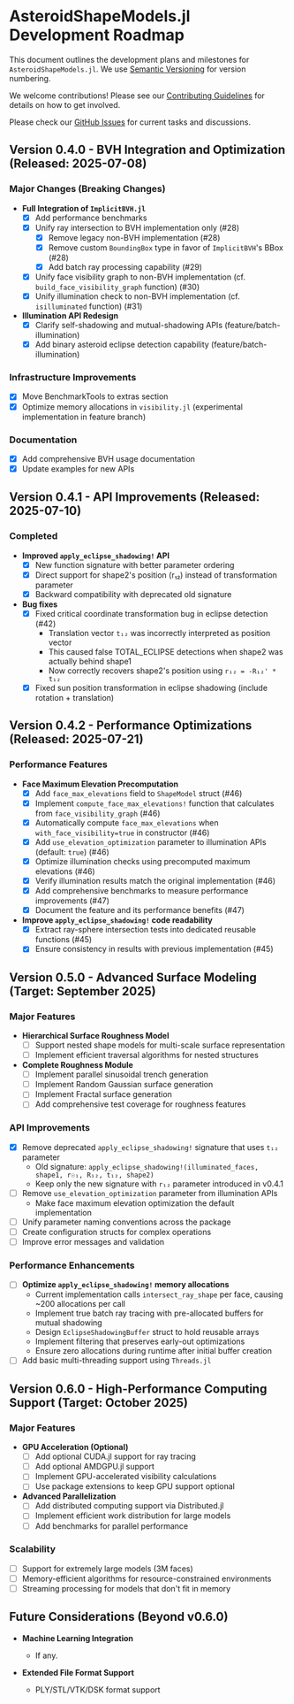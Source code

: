 # AsteroidShapeModels.jl Development Roadmap

This document outlines the development plans and milestones for `AsteroidShapeModels.jl`. We use [Semantic Versioning](https://semver.org/) for version numbering.

We welcome contributions! Please see our [Contributing Guidelines](CONTRIBUTING.md) for details on how to get involved.

Please check our [GitHub Issues](https://github.com/Astroshaper/AsteroidShapeModels.jl/issues) for current tasks and discussions.

## Version 0.4.0 - BVH Integration and Optimization (Released: 2025-07-08)

### Major Changes (Breaking Changes)
- **Full Integration of `ImplicitBVH.jl`**
  - [x] Add performance benchmarks
  - [x] Unify ray intersection to BVH implementation only (#28)
    - [x] Remove legacy non-BVH implementation (#28)
    - [x] Remove custom `BoundingBox` type in favor of `ImplicitBVH`'s BBox (#28)
    - [x] Add batch ray processing capability (#29)
  - [x] Unify face visibility graph to non-BVH implementation (cf. `build_face_visibility_graph` function) (#30)
  - [x] Unify illumination check to non-BVH implementation (cf. `isilluminated` function) (#31)
  
- **Illumination API Redesign**
  - [x] Clarify self-shadowing and mutual-shadowing APIs (feature/batch-illumination)
  - [x] Add binary asteroid eclipse detection capability (feature/batch-illumination)

### Infrastructure Improvements
- [x] Move BenchmarkTools to extras section
- [x] Optimize memory allocations in `visibility.jl` (experimental implementation in feature branch)

### Documentation
- [x] Add comprehensive BVH usage documentation
- [x] Update examples for new APIs

## Version 0.4.1 - API Improvements (Released: 2025-07-10)

### Completed
- **Improved `apply_eclipse_shadowing!` API**
  - [x] New function signature with better parameter ordering
  - [x] Direct support for shape2's position (r₁₂) instead of transformation parameter
  - [x] Backward compatibility with deprecated old signature

- **Bug fixes**
  - [x] Fixed critical coordinate transformation bug in eclipse detection (#42)
    - Translation vector `t₁₂` was incorrectly interpreted as position vector
    - This caused false TOTAL_ECLIPSE detections when shape2 was actually behind shape1
    - Now correctly recovers shape2's position using `r₁₂ = -R₁₂' * t₁₂`
  - [x] Fixed sun position transformation in eclipse shadowing (include rotation + translation)

## Version 0.4.2 - Performance Optimizations (Released: 2025-07-21)

### Performance Features
- **Face Maximum Elevation Precomputation**
  - [x] Add `face_max_elevations` field to `ShapeModel` struct (#46)
  - [x] Implement `compute_face_max_elevations!` function that calculates from `face_visibility_graph` (#46)
  - [x] Automatically compute `face_max_elevations` when `with_face_visibility=true` in constructor (#46)
  - [x] Add `use_elevation_optimization` parameter to illumination APIs (default: `true`) (#46)
  - [x] Optimize illumination checks using precomputed maximum elevations (#46)
  - [x] Verify illumination results match the original implementation (#46)
  - [x] Add comprehensive benchmarks to measure performance improvements (#47)
  - [x] Document the feature and its performance benefits (#47)

- **Improve `apply_eclipse_shadowing!` code readability**
  - [x] Extract ray-sphere intersection tests into dedicated reusable functions (#45)
  - [x] Ensure consistency in results with previous implementation (#45)

## Version 0.5.0 - Advanced Surface Modeling (Target: September 2025)

### Major Features
- **Hierarchical Surface Roughness Model**
  - [ ] Support nested shape models for multi-scale surface representation
  - [ ] Implement efficient traversal algorithms for nested structures
  
- **Complete Roughness Module**
  - [ ] Implement parallel sinusoidal trench generation
  - [ ] Implement Random Gaussian surface generation
  - [ ] Implement Fractal surface generation
  - [ ] Add comprehensive test coverage for roughness features

### API Improvements
- [x] Remove deprecated `apply_eclipse_shadowing!` signature that uses `t₁₂` parameter
  - Old signature: `apply_eclipse_shadowing!(illuminated_faces, shape1, r☉₁, R₁₂, t₁₂, shape2)`
  - Keep only the new signature with `r₁₂` parameter introduced in v0.4.1
- [ ] Remove `use_elevation_optimization` parameter from illumination APIs
  - Make face maximum elevation optimization the default implementation
- [ ] Unify parameter naming conventions across the package
- [ ] Create configuration structs for complex operations
- [ ] Improve error messages and validation

### Performance Enhancements
- [ ] **Optimize `apply_eclipse_shadowing!` memory allocations**
  - Current implementation calls `intersect_ray_shape` per face, causing ~200 allocations per call
  - Implement true batch ray tracing with pre-allocated buffers for mutual shadowing
  - Design `EclipseShadowingBuffer` struct to hold reusable arrays
  - Implement filtering that preserves early-out optimizations
  - Ensure zero allocations during runtime after initial buffer creation
- [ ] Add basic multi-threading support using `Threads.jl`

## Version 0.6.0 - High-Performance Computing Support (Target: October 2025)

### Major Features
- **GPU Acceleration (Optional)**
  - [ ] Add optional CUDA.jl support for ray tracing
  - [ ] Add optional AMDGPU.jl support
  - [ ] Implement GPU-accelerated visibility calculations
  - [ ] Use package extensions to keep GPU support optional

- **Advanced Parallelization**
  - [ ] Add distributed computing support via Distributed.jl
  - [ ] Implement efficient work distribution for large models
  - [ ] Add benchmarks for parallel performance

### Scalability
- [ ] Support for extremely large models (3M faces)
- [ ] Memory-efficient algorithms for resource-constrained environments
- [ ] Streaming processing for models that don't fit in memory

## Future Considerations (Beyond v0.6.0)

- **Machine Learning Integration**
  - If any.

- **Extended File Format Support**
  - PLY/STL/VTK/DSK format support
